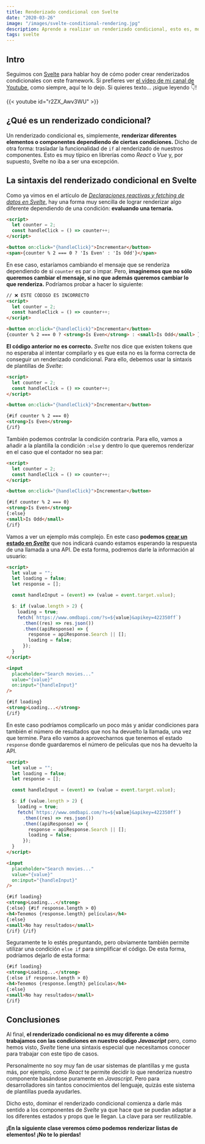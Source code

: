 ```yaml
---
title: Renderizado condicional con Svelte
date: "2020-03-26"
image: "/images/svelte-conditional-rendering.jpg"
description: Aprende a realizar un renderizado condicional, esto es, mostrar diferentes elementos o componentes de Svelte dependiendo de una condición
tags: svelte
---
```


## Intro

Seguimos con [Svelte](https://midu.dev/introducci%C3%B3n-a-svelte/) para hablar
hoy de cómo poder crear renderizados condicionales con este framework. Si
prefieres ver
[el vídeo de mi canal de Youtube](https://www.youtube.com/c/midudev?sub_confirmation=1),
como siempre, aquí te lo dejo. Si quieres texto... ¡sigue leyendo 👇!

{{< youtube id="r2ZX_Awv3WU" >}}

## ¿Qué es un renderizado condicional?

Un renderizado condicional es, simplemente, **renderizar diferentes elementos o
componentes dependiendo de ciertas condiciones.** Dicho de otra forma: trasladar
la funcionalidad de `if` al renderizado de nuestros componentes. Esto es muy
típico en librerías como _React_ o _Vue_ y, por supuesto, Svelte no iba a ser
una excepción.

## La sintaxis del renderizado condicional en Svelte

Como ya vimos en el artículo de
_[Declaraciones reactivas y fetching de datos en Svelte](https://midu.dev/componentes-y-estado-en-svelte/)_,
hay una forma muy sencilla de lograr renderizar algo diferente dependiendo de
una condición: **evaluando una ternaria.**

```html {hl_lines=["7"]}
<script>
  let counter = 2;
  const handleClick = () => counter++;
</script>

<button on:click="{handleClick}">Incrementar</button>
<span>{counter % 2 === 0 ? 'Is Even' : 'Is Odd'}</span>
```

En ese caso, estaríamos cambiando el mensaje que se renderiza dependiendo de si
`counter` es par o impar. Pero, **imaginemos que no sólo queremos cambiar el
mensaje, si no que además queremos cambiar lo que renderiza.** Podríamos probar
a hacer lo siguiente:

```html {hl_lines=["7-10"]}
// ❌ ESTE CÓDIGO ES INCORRECTO
<script>
  let counter = 2;
  const handleClick = () => counter++;
</script>

<button on:click="{handleClick}">Incrementar</button>
{counter % 2 === 0 ? <strong>Is Even</strong> : <small>Is Odd</small> }
```

**El código anterior no es correcto.** _Svelte_ nos dice que existen tokens que
no esperaba al intentar compilarlo y es que esta no es la forma correcta de
conseguir un renderizado condicional. Para ello, debemos usar la sintaxis de
plantillas de _Svelte_:

```html {hl_lines=["8-11"]}
<script>
  let counter = 2;
  const handleClick = () => counter++;
</script>

<button on:click="{handleClick}">Incrementar</button>

{#if counter % 2 === 0}
<strong>Is Even</strong>
{/if}
```

También podemos controlar la condición contraria. Para ello, vamos a añadir a la
plantilla la condición `:else` y dentro lo que queremos renderizar en el caso
que el contador no sea par:

```html {hl_lines=["10-11"]}
<script>
  let counter = 2;
  const handleClick = () => counter++;
</script>

<button on:click="{handleClick}">Incrementar</button>

{#if counter % 2 === 0}
<strong>Is Even</strong>
{:else}
<small>Is Odd</small>
{/if}
```

Vamos a ver un ejemplo más complejo. En este caso **podemos
[crear un estado en _Svelte_](https://midu.dev/componentes-y-estado-en-svelte/)**
que nos indicará cuando estamos esperando la respuesta de una llamada a una API.
De esta forma, podremos darle la información al usuario:

```html {hl_lines=["3", "10", "15", "26-28" ]}
<script>
  let value = "";
  let loading = false;
  let response = [];

  const handleInput = (event) => (value = event.target.value);

  $: if (value.length > 2) {
    loading = true;
    fetch(`https://www.omdbapi.com/?s=${value}&apikey=422350ff`)
      .then((res) => res.json())
      .then((apiResponse) => {
        response = apiResponse.Search || [];
        loading = false;
      });
  }
</script>

<input
  placeholder="Search movies..."
  value="{value}"
  on:input="{handleInput}"
/>

{#if loading}
<strong>Loading...</strong>
{/if}
```

En este caso podríamos complicarlo un poco más y anidar condiciones para también
el número de resultados que nos ha devuelto la llamada, una vez que termine.
Para ello vamos a aprovecharnos que tenemos el estado `response` donde
guardaremos el número de películas que nos ha devuelto la API.

```html {hl_lines=["4", "14", "29-33" ]}
<script>
  let value = "";
  let loading = false;
  let response = [];

  const handleInput = (event) => (value = event.target.value);

  $: if (value.length > 2) {
    loading = true;
    fetch(`https://www.omdbapi.com/?s=${value}&apikey=422350ff`)
      .then((res) => res.json())
      .then((apiResponse) => {
        response = apiResponse.Search || [];
        loading = false;
      });
  }
</script>

<input
  placeholder="Search movies..."
  value="{value}"
  on:input="{handleInput}"
/>

{#if loading}
<strong>Loading...</strong>
{:else} {#if response.length > 0}
<h4>Tenemos {response.length} películas</h4>
{:else}
<small>No hay resultados</small>
{/if} {/if}
```

Seguramente te lo estés preguntando, pero obviamente también permite utilizar
una condición `else if` para simplificar el código. De esta forma, podríamos
dejarlo de esta forma:

```html {hl_lines=["3-4" ]}
{#if loading}
<strong>Loading...</strong>
{:else if response.length > 0}
<h4>Tenemos {response.length} películas</h4>
{:else}
<small>No hay resultados</small>
{/if}
```

## Conclusiones

Al final, **el renderizado condicional no es muy diferente a cómo trabajamos con
las condiciones en nuestro código _Javascript_** pero, como hemos visto,
_Svelte_ tiene una sintaxis especial que necesitamos conocer para trabajar con
este tipo de casos.

Personalmente no soy muy fan de usar sistemas de plantillas y me gusta más, por
ejemplo, como _React_ te permite decidir lo que renderiza nuestro componente
basándose puramente en _Javascript_. Pero para desarrolladores sin tantos
conocimientos del lenguaje, quizás este sistema de plantillas pueda ayudarles.

Dicho esto, dominar el renderizado condicional comienza a darle más sentido a
los componentes de _Svelte_ ya que hace que se puedan adaptar a los diferentes
estados y props que le llegan. La clave para ser reutilizable.

**¡En la siguiente clase veremos cómo podemos renderizar listas de elementos!
¡No te lo pierdas!**
